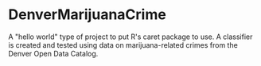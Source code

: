 # DenverMarijuanaCrime
A "hello world" type of project to put R's caret package to use. A classifier is created and tested using data on marijuana-related crimes from the Denver Open Data Catalog.
